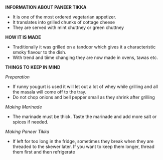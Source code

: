 **INFORMATION ABOUT PANEER TIKKA**
* It is one of the most ordered vegetarian appetizer.
* It translates into grilled chunks of cottage cheese 
* They are served with mint chuttney or green chuttney 

**HOW IT IS MADE**
* Traditionally it was grilled on a tandoor which gives it a characteristic smoky flavour to the dish. 
* With trend and tiime changing they are now made in ovens, tawas etc.

**THINGS TO KEEP IN MIND**

*Preparation*
* If runny yougurt is used it will let out a lot of whey while grilling and all the masala will come off to the tray. 
* Do not chop onions and bell pepper small as they shrink after grilling 

*Making Marinade*
* The marinade must be thick. Taste the marinade and add more salt or spices if needed.

*Making Paneer Tikka*
* If left for too long in the fridge, sometimes they break when they are threaded to the skewer later. If you want to keep them longer, thread them first and then refrigerate 